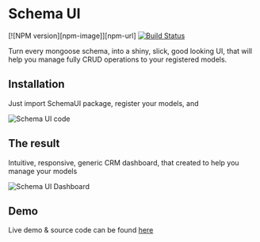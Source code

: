 # Schema UI

[![NPM version][npm-image]][npm-url]
[![Build Status](https://travis-ci.com/molaga/schemaui.svg?branch=master)](https://travis-ci.com/molaga/schemaui)

Turn every mongoose schema, into a shiny, slick, good looking UI, that will help you manage fully CRUD operations to your registered models.

## Installation

Just import SchemaUI package, register your models, and  

![Schema UI code](https://user-images.githubusercontent.com/7160836/72008529-b8618400-325c-11ea-9919-0f346808b1ec.png)

## The result

Intuitive, responsive, generic CRM dashboard, that created to help you manage your models

![Schema UI Dashboard](https://user-images.githubusercontent.com/7160836/72006783-04122e80-3259-11ea-9079-73003ef679ac.png)

## Demo
Live demo & source code can be found [here](https://github.com/molaga/schemaui-demo)
